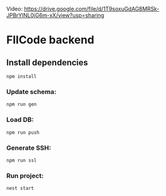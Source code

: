 Video: https://drive.google.com/file/d/1T9soxuGdAG8MRSk-JPBrYlNL0jG6m-xX/view?usp=sharing

# FIICode backend

## Install dependencies
    npm install

### Update schema:
    npm run gen

### Load DB:
    npm run push

### Generate SSH:
    npm run ssl

### Run project:
    nest start
